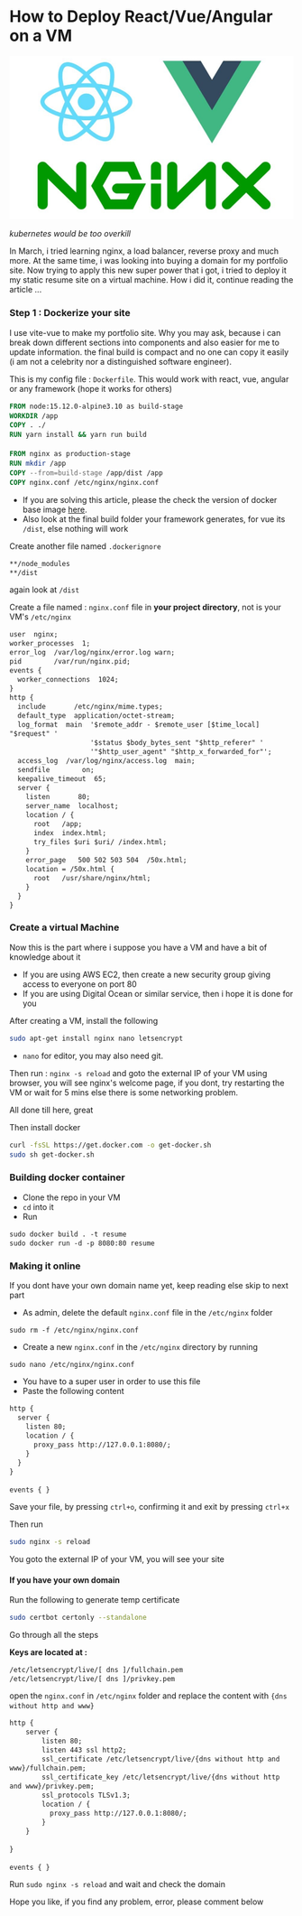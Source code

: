 # How to Deploy React/Vue/Angular on a VM

![vue on vm](assets/vue_on_vm.jpg)

_kubernetes would be too overkill_

In March, i tried learning nginx, a load balancer, reverse proxy and much more. At the same time, i was looking into buying a domain for my portfolio site. Now trying to apply this new super power that i got, i tried to deploy it my static resume site on a virtual machine. How i did it, continue reading the article ...

### Step 1 : Dockerize your site

I use vite-vue to make my portfolio site. Why you may ask, because i can break down different sections into components and also easier for me to update information. the final build is compact and no one can copy it easily (i am not a celebrity nor a distinguished software engineer).

This is my config file : `Dockerfile`. This would work with react, vue, angular or any framework (hope it works for others)

```dockerfile
FROM node:15.12.0-alpine3.10 as build-stage
WORKDIR /app
COPY . ./
RUN yarn install && yarn run build

FROM nginx as production-stage
RUN mkdir /app
COPY --from=build-stage /app/dist /app
COPY nginx.conf /etc/nginx/nginx.conf
```

- If you are solving this article, please the check the version of docker base image [here](https://hub.docker.com/_/node). 
- Also look at the final build folder your framework generates, for vue its `/dist`, else nothing will work


Create another file named `.dockerignore`

```
**/node_modules
**/dist
```

again look at `/dist`

Create a file named : `nginx.conf` file in **your project directory**, not is your VM's `/etc/nginx`
```
user  nginx;
worker_processes  1;
error_log  /var/log/nginx/error.log warn;
pid        /var/run/nginx.pid;
events {
  worker_connections  1024;
}
http {
  include       /etc/nginx/mime.types;
  default_type  application/octet-stream;
  log_format  main  '$remote_addr - $remote_user [$time_local] "$request" '
                    '$status $body_bytes_sent "$http_referer" '
                    '"$http_user_agent" "$http_x_forwarded_for"';
  access_log  /var/log/nginx/access.log  main;
  sendfile        on;
  keepalive_timeout  65;
  server {
    listen       80;
    server_name  localhost;
    location / {
      root   /app;
      index  index.html;
      try_files $uri $uri/ /index.html;
    }
    error_page   500 502 503 504  /50x.html;
    location = /50x.html {
      root   /usr/share/nginx/html;
    }
  }
}
```

### Create a virtual Machine

Now this is the part where i suppose you have a VM and have a bit of knowledge about it
- If you are using AWS EC2, then create a new security group giving access to everyone on port 80
- If you are using Digital Ocean or similar service, then i hope it is done for you 


After creating a VM, install the following 

```sh
sudo apt-get install nginx nano letsencrypt
```
- `nano` for editor, you may also need git.

Then run : `nginx -s reload` and goto the external IP of your VM using browser, you will see nginx's welcome page, if you dont, try restarting the VM or wait for 5 mins else there is some networking problem.

All done till here, great

Then install docker

```sh
curl -fsSL https://get.docker.com -o get-docker.sh
sudo sh get-docker.sh
```

### Building docker container

- Clone the repo in your VM
- `cd` into it
- Run

```
sudo docker build . -t resume
sudo docker run -d -p 8080:80 resume
```

### Making it online

If you dont have your own domain name yet, keep reading else skip to next part

- As admin, delete the default `nginx.conf` file in the `/etc/nginx` folder 
```
sudo rm -f /etc/nginx/nginx.conf
```
- Create a new `nginx.conf` in the `/etc/nginx` directory by running

```
sudo nano /etc/nginx/nginx.conf
```

- You have to a super user in order to use this file
- Paste the following content

```
http {
  server {
    listen 80;
    location / {
      proxy_pass http://127.0.0.1:8080/;
    }
  }
}

events { }
```

Save your file, by pressing `ctrl+o`, confirming it and exit by pressing `ctrl+x`

Then run 
```sh
sudo nginx -s reload
```

You goto the external IP of your VM, you will see your site 

#### If you have your own domain

Run the following to generate temp certificate

```sh
sudo certbot certonly --standalone
```

Go through all the steps

**Keys are located at :** 

```
/etc/letsencrypt/live/[ dns ]/fullchain.pem
/etc/letsencrypt/live/[ dns ]/privkey.pem

```

open the `nginx.conf` in `/etc/nginx` folder and replace the content with `{dns without http and www}`

```
http {
    server {
        listen 80;
        listen 443 ssl http2;
        ssl_certificate /etc/letsencrypt/live/{dns without http and www}/fullchain.pem;
        ssl_certificate_key /etc/letsencrypt/live/{dns without http and www}/privkey.pem;
        ssl_protocols TLSv1.3;
        location / {
          proxy_pass http://127.0.0.1:8080/;
        }
    }

}

events { }
```

Run `sudo nginx -s reload` and wait and check the domain

Hope you like, if you find any problem, error, please comment below